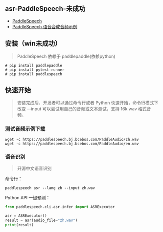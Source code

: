 ## asr-PaddleSpeech-未成功

- [PaddleSpeech](https://github.com/PaddlePaddle/PaddleSpeech)
- [PaddleSpeech 语音合成音频示例](https://paddlespeech.readthedocs.io/en/latest/tts/demo.html)

## 安装（win未成功）

> PaddleSpeech 依赖于 paddlepaddle(依赖python)

```shell
# pip install paddlepaddle
# pip install pytest-runner
# pip install paddlespeech
```

## 快速开始

> 安装完成后，开发者可以通过命令行或者 Python 快速开始，命令行模式下改变 --input 可以尝试用自己的音频或文本测试，支持 16k
> wav 格式音频。

### 测试音频示例下载

```text
wget -c https://paddlespeech.bj.bcebos.com/PaddleAudio/zh.wav
wget -c https://paddlespeech.bj.bcebos.com/PaddleAudio/en.wav
```

### 语音识别

> 开源中文语音识别

命令行：

```shell
paddlespeech asr --lang zh --input zh.wav
```

Python API 一键预测：

```python
from paddlespeech.cli.asr.infer import ASRExecutor

asr = ASRExecutor()
result = asr(audio_file="zh.wav")
print(result)
```
